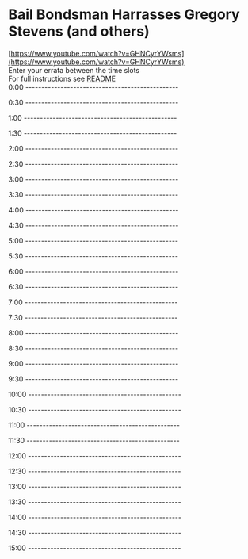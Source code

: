 # Bail Bondsman Harrasses Gregory Stevens (and others)

[https://www.youtube.com/watch?v=GHNCyrYWsms](https://www.youtube.com/watch?v=GHNCyrYWsms)  
Enter your errata between the time slots  
For full instructions see [README](../../..#readme)  
0:00 ------------------------------------------------  




0:30 ------------------------------------------------  




1:00 ------------------------------------------------  




1:30 ------------------------------------------------  




2:00 ------------------------------------------------  




2:30 ------------------------------------------------  




3:00 ------------------------------------------------  




3:30 ------------------------------------------------  




4:00 ------------------------------------------------  




4:30 ------------------------------------------------  




5:00 ------------------------------------------------  




5:30 ------------------------------------------------  




6:00 ------------------------------------------------  




6:30 ------------------------------------------------  




7:00 ------------------------------------------------  




7:30 ------------------------------------------------  




8:00 ------------------------------------------------  




8:30 ------------------------------------------------  




9:00 ------------------------------------------------  




9:30 ------------------------------------------------  




10:00 ------------------------------------------------  




10:30 ------------------------------------------------  




11:00 ------------------------------------------------  




11:30 ------------------------------------------------  




12:00 ------------------------------------------------  




12:30 ------------------------------------------------  




13:00 ------------------------------------------------  




13:30 ------------------------------------------------  




14:00 ------------------------------------------------  




14:30 ------------------------------------------------  




15:00 ------------------------------------------------  




